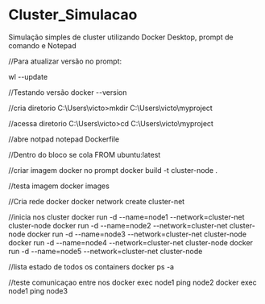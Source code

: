 # Cluster_Simulacao
Simulação simples de cluster utilizando Docker Desktop, prompt de comando e Notepad

//Para atualizar versão no prompt:

wl --update

//Testando versão
docker --version

//cria diretorio
C:\Users\victo>mkdir C:\Users\victo\myproject

//acessa diretorio
C:\Users\victo>cd C:\Users\victo\myproject

//abre notpad
notepad Dockerfile

//Dentro do bloco se cola
FROM ubuntu:latest  

//criar imagem docker no prompt
docker build -t cluster-node .

//testa imagem
docker images

//Cria rede docker
docker network create cluster-net

//inicia nos cluster
docker run -d --name=node1 --network=cluster-net cluster-node
docker run -d --name=node2 --network=cluster-net cluster-node
docker run -d --name=node3 --network=cluster-net cluster-node
docker run -d --name=node4 --network=cluster-net cluster-node
docker run -d --name=node5 --network=cluster-net cluster-node

//lista estado de todos os containers
docker ps -a

//teste comunicaçao entre nos
docker exec node1 ping node2
docker exec node1 ping node3
